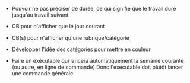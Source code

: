 * Pouvoir ne pas préciser de durée, ce qui signifie que le travail dure jusqu'au travail suivant.
* CB pour n'afficher que le jour courant
* CB(s) pour n'afficher qu'une rubrique/catégorie

* Développer l'idée des catégories pour mettre en couleur

* Faire un exécutable qui lancera automatiquement la semaine courante (ou autre, en ligne de commande)
  Donc l'exécutable doit plutôt lancer une commande générale.
